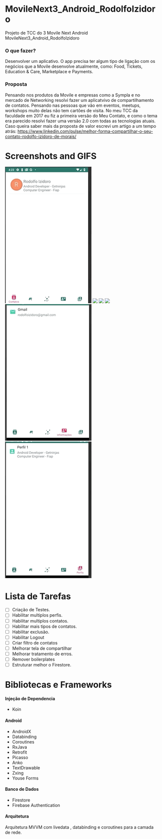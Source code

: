 # MovileNext3_Android_RodolfoIzidoro
Projeto de TCC do 3 Movile Next Android MovileNext3_Android_RodolfoIzidoro

### O que fazer?
Desenvolver um aplicativo.
O app precisa ter algum tipo de ligação com os negócios que a Movile desenvolve
atualmente, como: Food, Tickets, Education & Care, Marketplace e Payments.

### Proposta
Pensando nos produtos da Movile e empresas como a Sympla e no mercado de Networking resolvi fazer um aplicatvivo
de compartilhamento de contatos. Pensando nas pessoas que vão em eventos, meetups, workshops muito delas não tem
cartões de visita.
No meu TCC da faculdade em 2017 eu fiz a primeira versão do Meu Contato, e como o tema era parecido resolvi
fazer uma versão 2.0 com todas as tecnologias atuais.
Caso queira saber mais da proposta de valor escrevi um artigo a um tempo atrás: 
https://www.linkedin.com/pulse/melhor-forma-compartilhar-o-seu-contato-rodolfo-izidoro-de-morais/

# Screenshots and GIFS
![](screenshots/contatos.gif)
![](screenshots/meetups1.gif)
![](screenshots/meetups2.gif)
![](screenshots/share.gif)
![](screenshots/info.gif)
![](screenshots/perfis.gif)


# Lista de Tarefas
 - [ ] Criação de Testes.
 - [ ] Habilitar multiplos perfis.
 - [ ] Habilitar multiplos contatos.
 - [ ] Habilitar mais tipos de contatos.
 - [ ] Habilitar exclusão.
 - [ ] Habilitar Logout
 - [ ] Criar filtro de contatos
 - [ ] Melhorar tela de compartilhar
 - [ ] Melhorar tratamento de erros.
 - [ ] Remover boilerplates
 - [ ] Estruturar melhor o Firestore.

# Bibliotecas e Frameworks
#### Injeção de Dependencia
- Koin
#### Android 
- AndroidX
- Databinding
- Coroutines
- RxJava
- Retrofit
- Picasso
- Anko
- TextDrawable
- Zxing
- Youse Forms
#### Banco de Dados
- Firestore
- Firebase Authentication

#### Arquitetura
Arquitetura MVVM com livedata , databinding e coroutines para a camada de rede.

